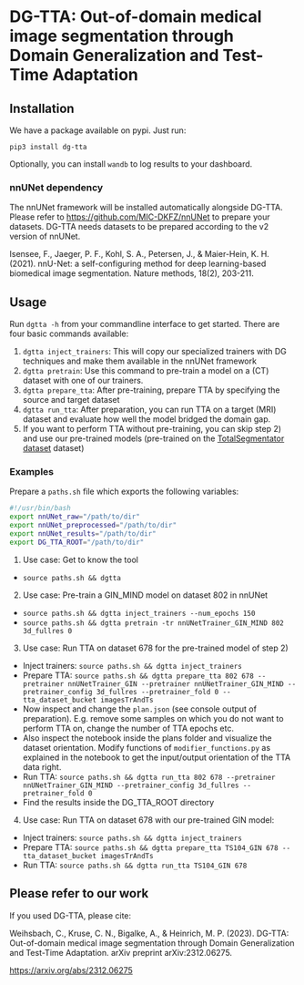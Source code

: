 # DG-TTA: Out-of-domain medical image segmentation through Domain Generalization and Test-Time Adaptation

## Installation
We have a package available on pypi. Just run:

`pip3 install dg-tta`

Optionally, you can install `wandb` to log results to your dashboard.

### nnUNet dependency
The nnUNet framework will be installed automatically alongside DG-TTA. Please refer to https://github.com/MIC-DKFZ/nnUNet to prepare your datasets.
DG-TTA needs datasets to be prepared according to the v2 version of nnUNet.

Isensee, F., Jaeger, P. F., Kohl, S. A., Petersen, J., & Maier-Hein, K. H. (2021). nnU-Net: a self-configuring
method for deep learning-based biomedical image segmentation. Nature methods, 18(2), 203-211.

## Usage
Run `dgtta -h` from your commandline interface to get started.
There are four basic commands available:
1) `dgtta inject_trainers`: This will copy our specialized trainers with DG techniques and make them available in the nnUNet framework
2) `dgtta pretrain`: Use this command to pre-train a model on a (CT) dataset with one of our trainers.
3) `dgtta prepare_tta`: After pre-training, prepare TTA by specifying the source and target dataset
4) `dgtta run_tta`: After preparation, you can run TTA on a target (MRI) dataset and evaluate how well the model bridged the domain gap.
5) If you want to perform TTA without pre-training, you can skip step 2) and use our pre-trained models (pre-trained on the [TotalSegmentator dataset](https://github.com/wasserth/TotalSegmentator) dataset)

### Examples
Prepare a `paths.sh` file which exports the following variables:
```bash
#!/usr/bin/bash
export nnUNet_raw="/path/to/dir"
export nnUNet_preprocessed="/path/to/dir"
export nnUNet_results="/path/to/dir"
export DG_TTA_ROOT="/path/to/dir"
```

1) Use case: Get to know the tool
  * `source paths.sh && dgtta`

2) Use case: Pre-train a GIN_MIND model on dataset 802 in nnUNet
  * `source paths.sh && dgtta inject_trainers --num_epochs 150`
  * `source paths.sh && dgtta pretrain -tr nnUNetTrainer_GIN_MIND 802 3d_fullres 0`

3) Use case: Run TTA on dataset 678 for the pre-trained model of step 2)
  * Inject trainers: `source paths.sh && dgtta inject_trainers`
  * Prepare TTA: `source paths.sh && dgtta prepare_tta 802 678 --pretrainer nnUNetTrainer_GIN --pretrainer nnUNetTrainer_GIN_MIND --pretrainer_config 3d_fullres --pretrainer_fold 0 --tta_dataset_bucket imagesTrAndTs`
  * Now inspect and change the `plan.json` (see console output of preparation). E.g. remove some samples on which you do not want to perform TTA on, change the number of TTA epochs etc.
  * Also inspect the notebook inside the plans folder and visualize the dataset orientation. Modify functions of `modifier_functions.py` as explained in the notebook to get the input/output orientation of the TTA data right.
  * Run TTA: `source paths.sh && dgtta run_tta 802 678 --pretrainer nnUNetTrainer_GIN_MIND --pretrainer_config 3d_fullres --pretrainer_fold 0`
  * Find the results inside the DG_TTA_ROOT directory

4) Use case: Run TTA on dataset 678 with our pre-trained GIN model:
  * Inject trainers: `source paths.sh && dgtta inject_trainers`
  * Prepare TTA: `source paths.sh && dgtta prepare_tta TS104_GIN 678 --tta_dataset_bucket imagesTrAndTs`
  * Run TTA: `source paths.sh && dgtta run_tta TS104_GIN 678`

## Please refer to our work
If you used DG-TTA, please cite:

Weihsbach, C., Kruse, C. N., Bigalke, A., & Heinrich, M. P. (2023). DG-TTA: Out-of-domain medical image segmentation through Domain Generalization and Test-Time Adaptation. arXiv preprint arXiv:2312.06275.

https://arxiv.org/abs/2312.06275
